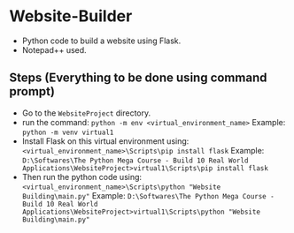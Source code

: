 # Website-Builder
- Python code to build a website using Flask.
- Notepad++ used.

## Steps (Everything to be done using command prompt)
- Go to the `WebsiteProject` directory.
- run the command: `python -m env <virtual_environment_name>`
 Example: `python -m venv virtual1`
- Install Flask on this virtual environment using: `<virtual_environment_name>\Scripts\pip install flask`
Example: `D:\Softwares\The Python Mega Course - Build 10 Real World Applications\WebsiteProject>virtual1\Scripts\pip install flask`
- Then run the python code using: `<virtual_environment_name>\Scripts\python "Website Building\main.py"`
Example: `D:\Softwares\The Python Mega Course - Build 10 Real World Applications\WebsiteProject>virtual1\Scripts\python "Website Building\main.py"`
